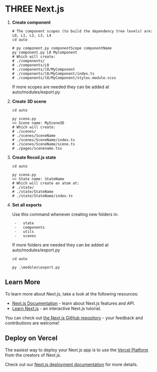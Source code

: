# THREE Next.js

1. **Create component**
    ```shell
    # The component scopes (to build the dependency tree levels) are: L0, L1, L2, L3, L4
    cd auto

    # py component.py componentScope componentName
    py component.py L0 MyComponent
    # Which will create:
    # ./components/
    # ./components/L0
    # ./components/l0/MyComponent
    # ./components/l0/MyComponent/index.ts
    # ./components/l0/MyComponent/styles.module.scss
    ```

    If more scopes are needed they can be added at auto/modules/export.py

2. **Create 3D scene**
    ```shell
    cd auto

    py scene.py
    >> Scene name: MyScene3D
    # Which will create:
    # ./scenes/
    # ./scenes/SceneName
    # ./scenes/SceneName/index.ts
    # ./scenes/SceneName/scene.ts
    # ./pages/scenename.tsx
    ```

3. **Create Recoil.js state**
    ```shell
    cd auto

    py scene.py
    >> State name: StateName
    # Which will create an atom at:
    # ./state/
    # ./state/StateName
    # ./state/StateName/index.ts
    ```

4. **Set all exports**

    Use this command whenever creating new folders in:

        -   state
        -   components
        -   utils
        -   scenes

    If more folders are needed they can be added at auto/modules/export.py

    ```shell
    cd auto

    py .\modules\export.py
    ```

## Learn More

To learn more about Next.js, take a look at the following resources:

- [Next.js Documentation](https://nextjs.org/docs) - learn about Next.js features and API.
- [Learn Next.js](https://nextjs.org/learn) - an interactive Next.js tutorial.

You can check out [the Next.js GitHub repository](https://github.com/vercel/next.js/) - your feedback and contributions are welcome!

## Deploy on Vercel

The easiest way to deploy your Next.js app is to use the [Vercel Platform](https://vercel.com/new?utm_medium=default-template&filter=next.js&utm_source=create-next-app&utm_campaign=create-next-app-readme) from the creators of Next.js.

Check out our [Next.js deployment documentation](https://nextjs.org/docs/deployment) for more details.
